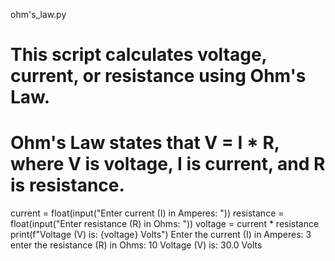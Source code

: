 ohm's_law.py
# This script calculates voltage, current, or resistance using Ohm's Law.
# Ohm's Law states that V = I * R, where V is voltage, I is current, and R is resistance.  
current = float(input("Enter current (I) in Amperes: "))
resistance = float(input("Enter resistance (R) in Ohms: "))
voltage = current * resistance  
print(f"Voltage (V) is: {voltage} Volts")
Enter the current (I) in Amperes: 3
enter the resistance (R) in Ohms: 10
Voltage (V) is: 30.0 Volts

